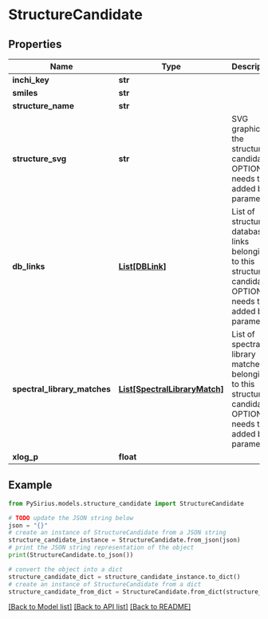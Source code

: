 # StructureCandidate


## Properties

Name | Type | Description | Notes
------------ | ------------- | ------------- | -------------
**inchi_key** | **str** |  | [optional] 
**smiles** | **str** |  | [optional] 
**structure_name** | **str** |  | [optional] 
**structure_svg** | **str** | SVG graphics of the structure candidate  OPTIONAL: needs to be added by parameter | [optional] 
**db_links** | [**List[DBLink]**](DBLink.md) | List of structure database links belonging to this structure candidate  OPTIONAL: needs to be added by parameter | [optional] 
**spectral_library_matches** | [**List[SpectralLibraryMatch]**](SpectralLibraryMatch.md) | List of spectral library matches belonging to this structure candidate  OPTIONAL: needs to be added by parameter | [optional] 
**xlog_p** | **float** |  | [optional] 

## Example

```python
from PySirius.models.structure_candidate import StructureCandidate

# TODO update the JSON string below
json = "{}"
# create an instance of StructureCandidate from a JSON string
structure_candidate_instance = StructureCandidate.from_json(json)
# print the JSON string representation of the object
print(StructureCandidate.to_json())

# convert the object into a dict
structure_candidate_dict = structure_candidate_instance.to_dict()
# create an instance of StructureCandidate from a dict
structure_candidate_from_dict = StructureCandidate.from_dict(structure_candidate_dict)
```
[[Back to Model list]](../README.md#documentation-for-models) [[Back to API list]](../README.md#documentation-for-api-endpoints) [[Back to README]](../README.md)


